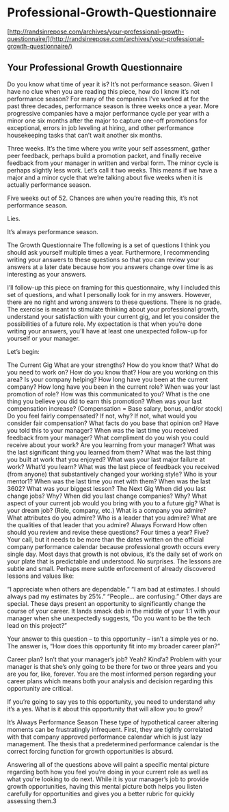 # Professional-Growth-Questionnaire

[http://randsinrepose.com/archives/your-professional-growth-questionnaire/](http://randsinrepose.com/archives/your-professional-growth-questionnaire/)

## Your Professional Growth Questionnaire

Do you know what time of year it is? It’s not performance season. Given I have no clue when you are reading this piece, how do I know it’s not performance season? For many of the companies I’ve worked at for the past three decades, performance season is three weeks once a year. More progressive companies have a major performance cycle per year with a minor one six months after the major to capture one-off promotions for exceptional, errors in job leveling at hiring, and other performance housekeeping tasks that can’t wait another six months.

Three weeks. It’s the time where you write your self assessment, gather peer feedback, perhaps build a promotion packet, and finally receive feedback from your manager in written and verbal form. The minor cycle is perhaps slightly less work. Let’s call it two weeks. This means if we have a major and a minor cycle that we’re talking about five weeks when it is actually performance season.

Five weeks out of 52. Chances are when you’re reading this, it’s not performance season.

Lies.

It’s always performance season.

The Growth Questionnaire The following is a set of questions I think you should ask yourself multiple times a year. Furthermore, I recommending writing your answers to these questions so that you can review your answers at a later date because how you answers change over time is as interesting as your answers.

I’ll follow-up this piece on framing for this questionnaire, why I included this set of questions, and what I personally look for in my answers. However, there are no right and wrong answers to these questions. There is no grade. The exercise is meant to stimulate thinking about your professional growth, understand your satisfaction with your current gig, and let you consider the possibilities of a future role. My expectation is that when you’re done writing your answers, you’ll have at least one unexpected follow-up for yourself or your manager.

Let’s begin:

The Current Gig What are your strengths? How do you know that? What do you need to work on? How do you know that? How are you working on this area? Is your company helping? How long have you been at the current company? How long have you been in the current role? When was your last promotion of role? How was this communicated to you? What is the one thing you believe you did to earn this promotion? When was your last compensation increase? \(Compensation = Base salary, bonus, and/or stock\) Do you feel fairly compensated? If not, why? If not, what would you consider fair compensation? What facts do you base that opinion on? Have you told this to your manager? When was the last time you received feedback from your manager? What compliment do you wish you could receive about your work? Are you learning from your manager? What was the last significant thing you learned from them? What was the last thing you built at work that you enjoyed? What was your last major failure at work? What’d you learn? What was the last piece of feedback you received \(from anyone\) that substantively changed your working style? Who is your mentor1? When was the last time you met with them? When was the last 3602? What was your biggest lesson? The Next Gig When did you last change jobs? Why? When did you last change companies? Why? What aspect of your current job would you bring with you to a future gig? What is your dream job? \(Role, company, etc.\) What is a company you admire? What attributes do you admire? Who is a leader that you admire? What are the qualities of that leader that you admire? Always Forward How often should you review and revise these questions? Four times a year? Five? Your call, but it needs to be more than the dates written on the official company performance calendar because professional growth occurs every single day. Most days that growth is not obvious, it’s the daily set of work on your plate that is predictable and understood. No surprises. The lessons are subtle and small. Perhaps mere subtle enforcement of already discovered lessons and values like:

“I appreciate when others are dependable.” “I am bad at estimates. I should always pad my estimates by 25%.” “People… are confusing.” Other days are special. These days present an opportunity to significantly change the course of your career. It lands smack dab in the middle of your 1:1 with your manager when she unexpectedly suggests, “Do you want to be the tech lead on this project?”

Your answer to this question – to this opportunity – isn’t a simple yes or no. The answer is, “How does this opportunity fit into my broader career plan?”

Career plan? Isn’t that your manager’s job? Yeah? Kind’a? Problem with your manager is that she’s only going to be there for two or three years and you are you for, like, forever. You are the most informed person regarding your career plans which means both your analysis and decision regarding this opportunity are critical.

If you’re going to say yes to this opportunity, you need to understand why it’s a yes. What is it about this opportunity that will allow you to grow?

It’s Always Performance Season These type of hypothetical career altering moments can be frustratingly infrequent. First, they are tightly correlated with that company approved performance calendar which is just lazy management. The thesis that a predetermined performance calendar is the correct forcing function for growth opportunities is absurd.

Answering all of the questions above will paint a specific mental picture regarding both how you feel you’re doing in your current role as well as what you’re looking to do next. While it is your manager’s job to provide growth opportunities, having this mental picture both helps you listen carefully for opportunities and gives you a better rubric for quickly assessing them.3

